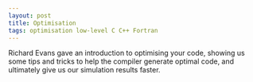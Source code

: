 ```yaml
---
layout: post
title: Optimisation
tags: optimisation low-level C C++ Fortran
---
```


Richard Evans gave an introduction to optimising your code, showing us
some tips and tricks to help the compiler generate optimal code, and
ultimately give us our simulation results faster.
